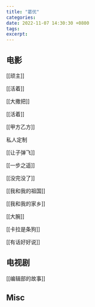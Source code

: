 ```yaml
---
title: "葛优"
categories: 
date: 2022-11-07 14:30:30 +0800
tags: 
excerpt: 
---
```





## 电影

[[顽主]]

[[活着]]

[[大撒把]]

[[活着]]

[[甲方乙方]]

私人定制

[[让子弹飞]]

[[一步之遥]]

[[没完没了]]

[[我和我的祖国]]

[[我和我的家乡]]

[[大腕]]

[[卡拉是条狗]]

[[有话好好说]]


## 电视剧

[[编辑部的故事]]



## Misc






